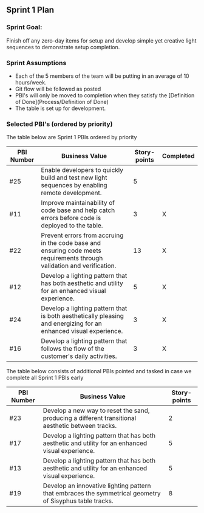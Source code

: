 ## Sprint 1 Plan

### Sprint Goal: 
Finish off any zero-day items for setup and develop simple yet creative light sequences to demonstrate setup completion.

### Sprint Assumptions
* Each of the 5 members of the team will be putting in an average of 10 hours/week.
* Git flow will be followed as posted
* PBI's will only be moved to completion when they satisfy the [Definition of Done](Process/Definition of Done)
* The table is set up for development.

### Selected PBI's (ordered by priority)

The table below are Sprint 1 PBIs ordered by priority

| PBI Number | Business Value | Story-points | Completed |
| ------ | ------ | ----- | ---- |
| #25 | Enable developers to quickly build and test new light sequences by enabling remote development. | 5 |  |
| #11 | Improve maintainability of code base and help catch errors before code is deployed to the table. | 3 | X |
| #22 | Prevent errors from accruing in the code base and ensuring code meets requirements through validation and verification. | 13 | X |
| #12 | Develop a lighting pattern that has both aesthetic and utility for an enhanced visual experience. | 5 | X |
| #24 | Develop a lighting pattern that is both aesthetically pleasing and energizing for an enhanced visual experience.  | 3 | X |
| #16 | Develop a lighting pattern that follows the flow of the customer's daily activities. | 3 | X |

The table below consists of additional PBIs pointed and tasked in case we complete all Sprint 1 PBIs early

| PBI Number | Business Value | Story-points |
| --- | --- | --- |
| #23 | Develop a new way to reset the sand, producing a different transitional aesthetic between tracks. | 2 |
| #17 | Develop a lighting pattern that has both aesthetic and utility for an enhanced visual experience. | 5 |
| #13 | Develop a lighting pattern that has both aesthetic and utility for an enhanced visual experience. | 5 |
| #19 | Develop an innovative lighting pattern that embraces the symmetrical geometry of Sisyphus table tracks. | 8 |